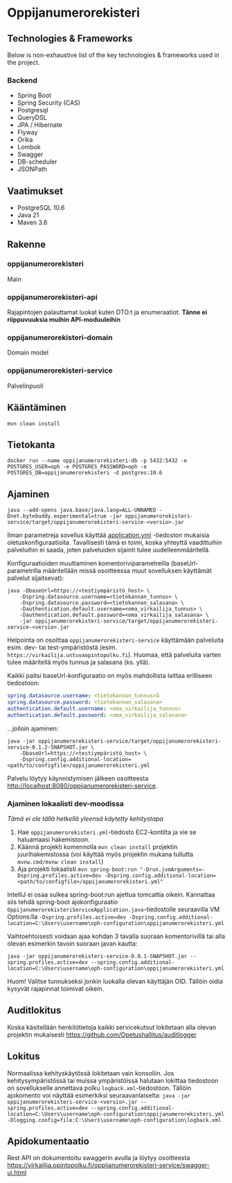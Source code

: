 # Oppijanumerorekisteri

## Technologies & Frameworks

Below is non-exhaustive list of the key technologies & frameworks used in the project.

### Backend

* Spring Boot
* Spring Security (CAS)
* Postgresql
* QueryDSL
* JPA / Hibernate
* Flyway
* Orika
* Lombok
* Swagger
* DB-scheduler
* JSONPath

## Vaatimukset
- PostgreSQL 10.6
- Java 21
- Maven 3.6

## Rakenne
### oppijanumerorekisteri
Main
### oppijanumerorekisteri-api
Rajapintojen palauttamat luokat kuten DTO:t ja enumeraatiot. **Tänne ei riippuvuuksia muihin API-moduuleihin**
### oppijanumerorekisteri-domain
Domain model
### oppijanumerorekisteri-service
Palvelinpuoli

## Kääntäminen

    mvn clean install

## Tietokanta

    docker run --name oppijanumerorekisteri-db -p 5432:5432 -e POSTGRES_USER=oph -e POSTGRES_PASSWORD=oph -e POSTGRES_DB=oppijanumerorekisteri -d postgres:10.6

## Ajaminen

    java --add-opens java.base/java.lang=ALL-UNNAMED -Dnet.bytebuddy.experimental=true -jar oppijanumerorekisteri-service/target/oppijanumerorekisteri-service-<versio>.jar

Ilman parametreja sovellus käyttää [application.yml](oppijanumerorekisteri-service/src/main/resources/application.yml)
-tiedoston mukaisia oletuskonfiguraatioita. Tavallisesti tämä ei toimi, koska yhteyttä vaadittuihin palveluihin ei saada, joten palveluiden sijainti tulee uudelleenmääritellä.

Konfiguraatioiden muuttaminen komentoriviparametreilla (baseUrl-parametrilla määritellään missä osoitteessa muut
sovelluksen käyttämät palvelut sijaitsevat):

    java -DbaseUrl=https://<testiympäristö_host> \
        -Dspring.datasource.username=<tietokannan_tunnus> \
        -Dspring.datasource.password=<tietokannan_salasana> \
        -Dauthentication.default.username=<oma_virkailija_tunnus> \
        -Dauthentication.default.password=<oma_virkailija_salasana> \
        -jar oppijanumerorekisteri-service/target/oppijanumerorekisteri-service-<versio>.jar

Helpointa on osoittaa `oppijanumerorekisteri-service` käyttämään palveluita esim. dev- tai test-ympäristöstä (esim. `https://virkailija.untuvaopintopolku.fi`). Huomaa, että palveluita varten tulee määritellä myös tunnus ja salasana (ks. yllä).

Kaikki paitsi baseUrl-konfiguraatio on myös mahdollista laittaa erilliseen tiedostoon:

```yaml
spring.datasource.username: <tietokannan_tunnus>å
spring.datasource.password: <tietokannan_salasana>
authentication.default.username: <oma_virkailija_tunnus>
authentication.default.password: <oma_virkailija_salasana>
```

...jolloin ajaminen:

    java -jar oppijanumerorekisteri-service/target/oppijanumerorekisteri-service-0.1.2-SNAPSHOT.jar \
        -DbaseUrl=https://<testiympäristö_host> \
        -Dspring.config.additional-location=<path/to/configfile>/oppijanumerorekisteri.yml

Palvelu löytyy käynnistymisen jälkeen osoitteesta <http://localhost:8080/oppijanumerorekisteri-service>.

### Ajaminen lokaalisti dev-moodissa

_Tämä ei ole tällä hetkellä yleensä käytetty kehitystapa_

1) Hae `oppijanumerorekisteri.yml`-tiedosto EC2-kontilta ja vie se haluamaasi hakemistoon.
2) Käännä projekti komennolla `mvn clean install` projektin juurihakemistossa (voi käyttää myös projektin mukana tullutta `mvnw.cmd/mvnw clean install`)
3) Aja projekti lokaalisti `mvn spring-boot:run "-Drun.jvmArguments=-Dspring.profiles.active=dev -Dspring.config.additional-location=<path/to/configfile>/oppijanumerorekisteri.yml"`

IntelliJ ei osaa sulkea spring-boot:run ajettua tomcattia oikein. Kannattaa siis tehdä spring-boot ajokonfiguraatio `OppijanumerorekisteriServiceApplication.java`-tiedostolle seuraavilla VM Options:lla `-Dspring.profiles.active=dev -Dspring.config.additional-location=C:\Users\username\oph-configuration\oppijanumerorekisteri.yml`

Vaihtoehtoisesti voidaan ajaa kohdan 3 tavalla suoraan komentorivillä tai alla olevan esimerkin tavoin suoraan javan kautta: 

`java -jar oppijanumerorekisteri-service-0.0.1-SNAPSHOT.jar --spring.profiles.active=dev --spring.config.additional-location=C:\Users\username\oph-configuration\oppijanumerorekisteri.yml`

Huom! Valitse tunnukseksi jonkin luokalla olevan käyttäjän OID. Tällöin oidia kysyvät rajapinnat toimivat oikein.

## Auditlokitus
Koska käsitellään henkilötietoja kaikki servicekutsut lokitetaan alla olevan projektin mukaisesti
https://github.com/Opetushallitus/auditlogger

## Lokitus
Normaalissa kehityskäytössä lokitetaan vain konsoliin. Jos kehitysympäristössä tai muissa ympäristöissä halutaan lokittaa tiedostoon on sovellukselle annettava polku `logback.xml`-tiedostoon. Tällöin ajokomento voi näyttää esimerkiksi seuraavanlaiselta: 
`java -jar oppijanumerorekisteri-service-<versio>.jar --spring.profiles.active=dev --spring.config.additional-location=C:\Users\username\oph-configuration\oppijanumerorekisteri.yml -Dlogging.config=file:C:\Users\username\oph-configuration\logback.xml`

## Apidokumentaatio
Rest API on dokumentoitu swaggerin avulla ja löytyy osoitteesta https://virkailija.opintopolku.fi/oppijanumerorekisteri-service/swagger-ui.html
